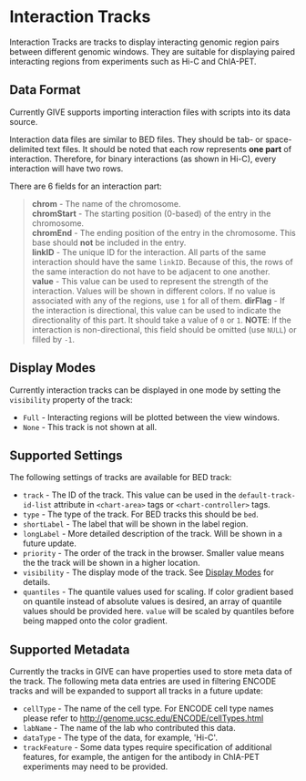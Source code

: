 # Interaction Tracks

Interaction Tracks are tracks to display interacting genomic region pairs
between different genomic windows. They are suitable for displaying paired
interacting regions from experiments such as Hi-C and ChIA-PET.

## Data Format

Currently GIVE supports importing interaction files with scripts into its data
source.

Interaction data files are similar to BED files. They should be tab- or
space-delimited text files. It should be noted that each row represents
__one part__ of interaction. Therefore, for binary interactions (as shown in
Hi-C), every interaction will have two rows.

There are 6 fields for an interaction part:

> __chrom__ - The name of the chromosome.  
> __chromStart__ - The starting position (0-based) of the entry in the
> chromosome.  
> __chromEnd__ - The ending position of the entry in the chromosome. This
> base should __not__ be included in the entry.  
> __linkID__ - The unique ID for the interaction. All parts of the same
> interaction should have the same `linkID`. Because of this, the rows of the
> same interaction do not have to be adjacent to one another.  
> __value__ - This value can be used to represent the strength of the
> interaction. Values will be shown in different colors. If no value is
> associated with any of the regions, use `1` for all of them.
> __dirFlag__ - If the interaction is directional, this value can be used to
> indicate the directionality of this part. It should take a value of `0` or
> `1`. __NOTE__: If the interaction is non-directional, this field should be
> omitted (use `NULL`) or filled by `-1`.

## Display Modes

Currently interaction tracks can be displayed in one mode by setting the
`visibility` property of the track:

*   `Full` - Interacting regions will be plotted between the view windows.
*   `None` - This track is not shown at all.

## Supported Settings

The following settings of tracks are available for BED track:

*   `track` - The ID of the track. This value can be used in the
    `default-track-id-list` attribute in `<chart-area>` tags or
    `<chart-controller>` tags.
*   `type` - The type of the track. For BED tracks this should be `bed`.
*   `shortLabel` - The label that will be shown in the label region.
*   `longLabel` - More detailed description of the track. Will be shown in a
    future update.
*   `priority` - The order of the track in the browser. Smaller value means the
    the track will be shown in a higher location.
*   `visibility` - The display mode of the track. See
    [Display Modes](#display-modes) for details.
*   `quantiles` - The quantile values used for scaling. If color gradient based
    on quantile instead of absolute values is desired, an array of quantile
    values should be provided here. `value` will be scaled by quantiles before
    being mapped onto the color gradient.

## Supported Metadata

Currently the tracks in GIVE can have properties used to store meta data of the
track. The following meta data entries are used in filtering ENCODE tracks and
will be expanded to support all tracks in a future update:

*   `cellType` - The name of the cell type. For ENCODE cell type names please
    refer to <http://genome.ucsc.edu/ENCODE/cellTypes.html>
*   `labName` - The name of the lab who contributed this data.
*   `dataType` - The type of the data, for example, 'Hi-C'.
*   `trackFeature` - Some data types require specification of additional
    features, for example, the antigen for the antibody in ChIA-PET experiments
    may need to be provided.
